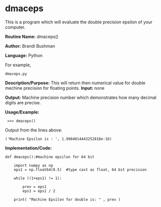 # dmaceps
This is a program which will evaluate the double precision epsilon of your computer.

**Routine Name:**           dmaceps()

**Author:** Brandi Bushman

**Language:** Python

For example,

    dmaceps.py


**Description/Purpose:** This will return then numerical value for double mechine precision for floating points. 
**Input:** none

**Output:** Machine precision number which demonstrates how many decimal digits are precise. 

**Usage/Example:**

     >>> dmaceps()
      
Output from the lines above:

    ('Machine Epsilon is : ', 1.9984014443252818e-16)
      
**Implementation/Code:**
 
~~~
def dmaceps():#machine epsilon for 64 bit
    
    import numpy as np
    eps1 = np.float64(0.5)  #type cast as float, 64 bit precision  
      
    while ((1+eps1) != 1): 

        prev = eps1 
        eps1 = eps1 / 2
        
    print( "Machine Epsilon for double is: " , prev )
            

~~~
